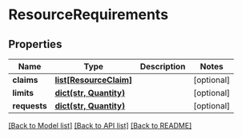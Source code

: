 # ResourceRequirements

## Properties
Name | Type | Description | Notes
------------ | ------------- | ------------- | -------------
**claims** | [**list[ResourceClaim]**](ResourceClaim.md) |  | [optional] 
**limits** | [**dict(str, Quantity)**](Quantity.md) |  | [optional] 
**requests** | [**dict(str, Quantity)**](Quantity.md) |  | [optional] 

[[Back to Model list]](../README.md#documentation-for-models) [[Back to API list]](../README.md#documentation-for-api-endpoints) [[Back to README]](../README.md)

